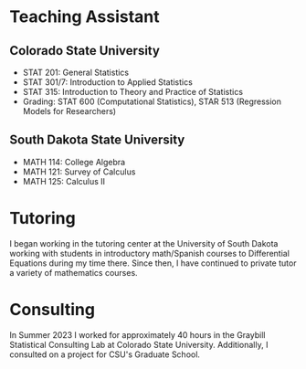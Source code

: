# Teaching Assistant
## Colorado State University
- STAT 201: General Statistics
- STAT 301/7: Introduction to Applied Statistics
- STAT 315: Introduction to Theory and Practice of Statistics
- Grading: STAT 600 (Computational Statistics), STAR 513 (Regression Models for Researchers)
## South Dakota State University
- MATH 114: College Algebra
- MATH 121: Survey of Calculus
- MATH 125: Calculus II

# Tutoring
I began working in the tutoring center at the University of South Dakota working with students in introductory math/Spanish courses to Differential Equations during my time there. Since then, I have continued to private tutor a variety of mathematics courses.

# Consulting
In Summer 2023 I worked for approximately 40 hours in the Graybill Statistical Consulting Lab at Colorado State University. Additionally, I consulted on a project for CSU's Graduate School.
